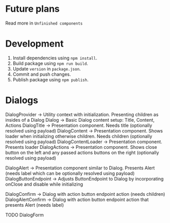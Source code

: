 # Future plans

Read more in `Unfinished components`

# Development

1. Install dependencies using `npm install`.
2. Build package using `npm run build`.
3. Update `version` in `package.json`.
4. Commit and push changes.
5. Publish package using `npm publish`.

# Dialogs

DialogProvider -> Utility context with initialization. Presenting children as insides of a Dialog
Dialog -> Basic Dialog content setup: Title, Content, Actions
DialogTitle -> Presentation component. Needs title (optionally resolved using payload)
DialogContent -> Presentation component. Shows loader when initializing otherwise children. Needs children (optionally resolved using payload)
DialogContentLoader -> Presentation component. Presents loader
DialogActions -> Presentation component. Shows close button on the left and any passed actions buttons on the right (optionally resolved using payload)

DialogAlert -> Presentation component similar to Dialog. Presents Alert (needs label which can be optionally resolved using payload)
DialogButtonEndpoint -> Adjusts ButtonEndpoint to Dialog by incorporating onClose and disable while initializing

DialogConfirm -> Dialog with action button endpoint action (needs children)
DialogAlertConfirm -> Dialog with action button endpoint action that presents Alert (needs label)

TODO DialogForm
